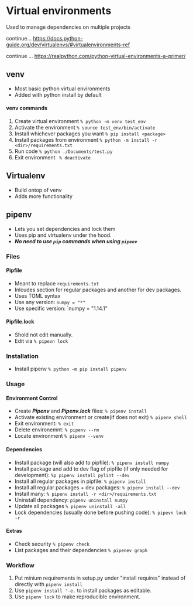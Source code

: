 # Virtual environments
Used to manage dependencies on multiple projects

continue...
https://docs.python-guide.org/dev/virtualenvs/#virtualenvironments-ref

continue ...
https://realpython.com/python-virtual-environments-a-primer/


## venv
- Most basic python virtual environments
- Added with python install by default

#### venv commands
1. Create virtual environment  `% python -m venv test_env`
2. Activate the environment `% source test_env/bin/activate`
3. Install whichever packages you want `% pip install <package>`
4. Install packages from environment `% python -m install -r <dir>/requirements.txt`
5. Run code `% python ./Documents/test.py`
6. Exit environment ` % deactivate`


## Virtualenv
- Build ontop of venv
- Adds more functionality

## pipenv
- Lets you set dependencies and lock them
- Uses pip and virtualenv under the hood.
- ***No need to use `pip` commands when using `pipenv`***

### Files

#### Pipfile
- Meant to replace `requirements.txt`
- Inlcudes section for regular packages and another for dev packages.
- Uses TOML syntax
- Use any version: `numpy = "*"`
- Use specific version: `numpy = "1.14.1"

#### Pipfile.lock
- Shold not edit manually.
- Edit via `% pipevn lock`

### Installation
- Install pipenv `% python -m pip install pipenv`

### Usage

#### Environment Control
- Create ***Pipenv*** and ***Pipenv.lock*** files: `% pipenv install`
- Activate existing environment or create(if does not exit) `% pipenv shell`
- Exit environment: `% exit`
- Delete environemnt: `% pipenv --rm`
- Locate environment `% pipenv --venv`

#### Dependencies
- Install package (will also add to pipfile): `% pipenv install numpy`
- Install package and add to dev flag of pipfile (if only needed for development): `%p pipenv install pylint --dev`
- Install all regular packages in pipfile: `% pipenv install`
- Install all regular packages + dev packages: `% pipenv install --dev`
- Install many: `% pipenv install -r <dir>/requirements.txt`
- Uninstall dependency: `pipenv uninstall numpy`
- Update all packages `% pipenv uninstall -all`
- Lock dependencies (usually done before pushing code): `% pipevn lock -r`

#### Extras
- Check security `% pipenv check`
- List packages and their dependencies `% pipenev graph`

### Workflow
1. Put minium requirements in setup.py under "install requires" instead of directly with `pipenv install `
2. Use `pipenv install '-e.` to install packages as editable. 
3. Use `pipenv lock` to make reproducible environment.
